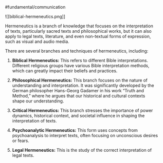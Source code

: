 #fundamental/communication

![[biblical-hermeneutics.png]]

Hermeneutics is a branch of knowledge that focuses on the interpretation of texts, particularly sacred texts and philosophical works, but it can also apply to legal texts, literature, and even non-textual forms of expression, such as visual and audio media.

There are several branches and techniques of hermeneutics, including:

1. **Biblical Hermeneutics:** This refers to different Bible interpretations. Different religious groups have various Bible interpretation methods, which can greatly impact their beliefs and practices.

2. **Philosophical Hermeneutics:** This branch focuses on the nature of understanding and interpretation. It was significantly developed by the German philosopher Hans-Georg Gadamer in his work “Truth and Method,” where he argues that our historical and cultural contexts shape our understanding.

3. **Critical Hermeneutics:** This branch stresses the importance of power dynamics, historical context, and societal influence in shaping the interpretation of texts.

4. **Psychoanalytic Hermeneutics:** This form uses concepts from psychoanalysis to interpret texts, often focusing on unconscious desires or fears.

5. **Legal Hermeneutics:** This is the study of the correct interpretation of legal texts.
